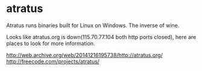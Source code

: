 # atratus
Atratus runs binaries built for Linux on Windows.  The inverse of wine.

Looks like atratus.org is down(115.70.77.104 both http ports closed), here are places to look for more information.

http://web.archive.org/web/20141216195738/http://atratus.org/
http://freecode.com/projects/atratus/
